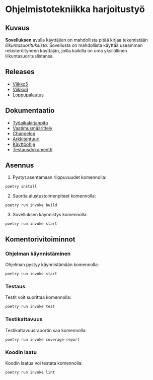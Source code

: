 # Ohjelmistotekniikka harjoitustyö
## Kuvaus
**Sovelluksen** avulla käyttäjien on mahdollista pitää kirjaa tekemistään *liikuntasuorituksista*. Sovellusta on mahdollista käyttää useamman rekisteröityneen käyttäjän, joilla kaikilla on oma yksilöllinen liikuntasuorituslistansa.

## Releases

- [Viikko5](https://github.com/MatiasS717/ot-harjoitustyo/releases/tag/Viikko5)
- [Viikko6](https://github.com/MatiasS717/ot-harjoitustyo/releases/tag/Viikko6)
- [Loppupalautus](https://github.com/MatiasS717/Sportstracker/releases/tag/loppupalautus)

## Dokumentaatio
- [Työaikakirjanpito](https://github.com/MatiasS717/ot-harjoitustyo/blob/main/dokumentaatio/tyoaikakirjanpito.md)
- [Vaatimusmäärittely](https://github.com/MatiasS717/ot-harjoitustyo/blob/main/dokumentaatio/vaatimusmaarittely.md)
- [Changelog](https://github.com/MatiasS717/ot-harjoitustyo/blob/main/dokumentaatio/changelog.md)
- [Arkkitehtuuri](https://github.com/MatiasS717/ot-harjoitustyo/blob/main/dokumentaatio/arkkitehtuuri.md)
- [Käyttöohje](https://github.com/MatiasS717/ot-harjoitustyo/blob/main/dokumentaatio/kayttoohje.md)
- [Testausdokumentti](https://github.com/MatiasS717/Sportstracker/blob/main/dokumentaatio/testaus.md)

## Asennus
1. Pystyt asentamaan riippuvuudet komennolla:

`poetry install`

2. Suorita alustustoimenpiteet komennolla:

`poetry run invoke build`

3. Sovelluksen käynnistys komennolla:

`poetry run invoke start`

## Komentorivitoiminnot

### Ohjelman käynnistäminen
Ohjelman pystyy käynnistämään komennolla:

`poetry run invoke start`

### Testaus
Testit voit suorittaa komennolla:

`poetry run invoke test`

### Testikattavuus
Testikattavuusraportin saa komennolla:

`poetry run invoke coverage-report`

### Koodin laatu
Koodin laatua voi testata komennolla:

`poetry run invoke lint`
